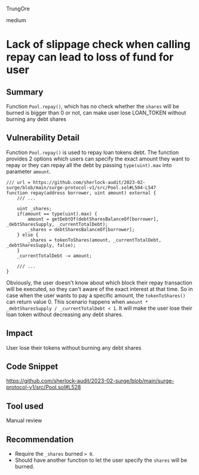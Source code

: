TrungOre

medium

# Lack of slippage check when calling repay can lead to loss of fund for user

## Summary
Function `Pool.repay()`, which has no check whether the `shares` will be burned is bigger than 0 or not, can make user lose LOAN_TOKEN without burning any debt shares 
 
## Vulnerability Detail
Function `Pool.repay()` is used to repay loan tokens debt. The function provides 2 options which users can specify the exact amount they want to repay or they can repay all the debt by passing `type(uint).max` into parameter `amount`. 
```solidity=
/// url = https://github.com/sherlock-audit/2023-02-surge/blob/main/surge-protocol-v1/src/Pool.sol#L504-L547
function repay(address borrower, uint amount) external {
    /// ... 

    uint _shares;
    if(amount == type(uint).max) {
        amount = getDebtOf(debtSharesBalanceOf[borrower], _debtSharesSupply, _currentTotalDebt);
        _shares = debtSharesBalanceOf[borrower];
    } else {
        _shares = tokenToShares(amount, _currentTotalDebt, _debtSharesSupply, false);
    }
    _currentTotalDebt -= amount;

    /// ... 
}
```
Obviously, the user doesn't know about which block their repay transaction will be executed, so they can't aware of the exact interest at that time. So in case when the user wants to pay a specific amount, the `tokenToShares()` can return value 0. This scenario happens when `amount * _debtSharesSupply / _currentTotalDebt < 1`. It will make the user lose their loan token without decreasing any debt shares. 

## Impact
User lose their tokens without burning any debt shares 

## Code Snippet
https://github.com/sherlock-audit/2023-02-surge/blob/main/surge-protocol-v1/src/Pool.sol#L528

## Tool used
Manual review 

## Recommendation
* Require the `_shares` burned `> 0`. 
* Should have another function to let the user specify the `shares` will be burned. 
